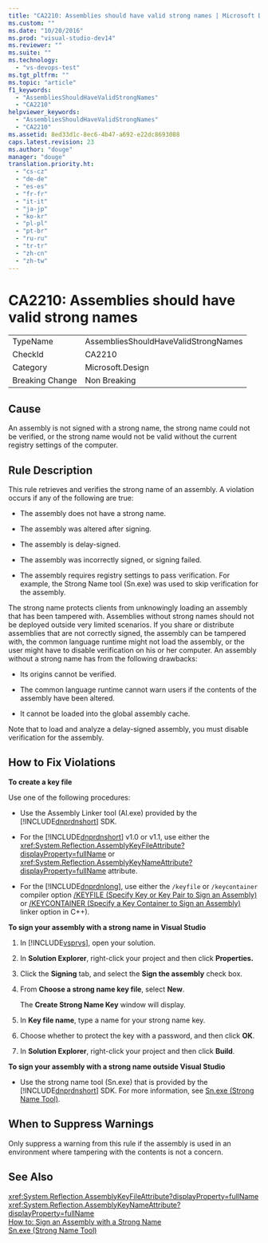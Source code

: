 ```yaml
---
title: "CA2210: Assemblies should have valid strong names | Microsoft Docs"
ms.custom: ""
ms.date: "10/20/2016"
ms.prod: "visual-studio-dev14"
ms.reviewer: ""
ms.suite: ""
ms.technology: 
  - "vs-devops-test"
ms.tgt_pltfrm: ""
ms.topic: "article"
f1_keywords: 
  - "AssembliesShouldHaveValidStrongNames"
  - "CA2210"
helpviewer_keywords: 
  - "AssembliesShouldHaveValidStrongNames"
  - "CA2210"
ms.assetid: 8ed33d1c-8ec6-4b47-a692-e22dc8693088
caps.latest.revision: 23
ms.author: "douge"
manager: "douge"
translation.priority.ht: 
  - "cs-cz"
  - "de-de"
  - "es-es"
  - "fr-fr"
  - "it-it"
  - "ja-jp"
  - "ko-kr"
  - "pl-pl"
  - "pt-br"
  - "ru-ru"
  - "tr-tr"
  - "zh-cn"
  - "zh-tw"
---
```

# CA2210: Assemblies should have valid strong names
|||  
|-|-|  
|TypeName|AssembliesShouldHaveValidStrongNames|  
|CheckId|CA2210|  
|Category|Microsoft.Design|  
|Breaking Change|Non Breaking|  
  
## Cause  
 An assembly is not signed with a strong name, the strong name could not be verified, or the strong name would not be valid without the current registry settings of the computer.  
  
## Rule Description  
 This rule retrieves and verifies the strong name of an assembly. A violation occurs if any of the following are true:  
  
-   The assembly does not have a strong name.  
  
-   The assembly was altered after signing.  
  
-   The assembly is delay-signed.  
  
-   The assembly was incorrectly signed, or signing failed.  
  
-   The assembly requires registry settings to pass verification. For example, the Strong Name tool (Sn.exe) was used to skip verification for the assembly.  
  
 The strong name protects clients from unknowingly loading an assembly that has been tampered with. Assemblies without strong names should not be deployed outside very limited scenarios. If you share or distribute assemblies that are not correctly signed, the assembly can be tampered with, the common language runtime might not load the assembly, or the user might have to disable verification on his or her computer. An assembly without a strong name has from the following drawbacks:  
  
-   Its origins cannot be verified.  
  
-   The common language runtime cannot warn users if the contents of the assembly have been altered.  
  
-   It cannot be loaded into the global assembly cache.  
  
 Note that to load and analyze a delay-signed assembly, you must disable verification for the assembly.  
  
## How to Fix Violations  
 **To create a key file**  
  
 Use one of the following procedures:  
  
-   Use the Assembly Linker tool (Al.exe) provided by the [!INCLUDE[dnprdnshort](../code-quality/includes/dnprdnshort_md.md)] SDK.  
  
-   For the [!INCLUDE[dnprdnshort](../code-quality/includes/dnprdnshort_md.md)] v1.0 or v1.1, use either the <xref:System.Reflection.AssemblyKeyFileAttribute?displayProperty=fullName> or <xref:System.Reflection.AssemblyKeyNameAttribute?displayProperty=fullName> attribute.  
  
-   For the [!INCLUDE[dnprdnlong](../code-quality/includes/dnprdnlong_md.md)], use either the `/keyfile` or `/keycontainer` compiler option [/KEYFILE (Specify Key or Key Pair to Sign an Assembly)](../Topic/-KEYFILE%20\(Specify%20Key%20or%20Key%20Pair%20to%20Sign%20an%20Assembly\).md) or [/KEYCONTAINER (Specify a Key Container to Sign an Assembly)](../Topic/-KEYCONTAINER%20\(Specify%20a%20Key%20Container%20to%20Sign%20an%20Assembly\).md) linker option in C++).  
  
 **To sign your assembly with a strong name in Visual Studio**  
  
1.  In [!INCLUDE[vsprvs](../code-quality/includes/vsprvs_md.md)], open your solution.  
  
2.  In **Solution Explorer**, right-click your project and then click **Properties.**  
  
3.  Click the **Signing** tab, and select the **Sign the assembly** check box.  
  
4.  From **Choose a strong name key file**, select **New**.  
  
     The **Create Strong Name Key** window will display.  
  
5.  In **Key file name**, type a name for your strong name key.  
  
6.  Choose whether to protect the key with a password, and then click **OK**.  
  
7.  In **Solution Explorer**, right-click your project and then click **Build**.  
  
 **To sign your assembly with a strong name outside Visual Studio**  
  
-   Use the strong name tool (Sn.exe) that is provided by the [!INCLUDE[dnprdnshort](../code-quality/includes/dnprdnshort_md.md)] SDK. For more information, see [Sn.exe (Strong Name Tool)](../Topic/Sn.exe%20\(Strong%20Name%20Tool\).md).  
  
## When to Suppress Warnings  
 Only suppress a warning from this rule if the assembly is used in an environment where tampering with the contents is not a concern.  
  
## See Also  
 <xref:System.Reflection.AssemblyKeyFileAttribute?displayProperty=fullName>   
 <xref:System.Reflection.AssemblyKeyNameAttribute?displayProperty=fullName>   
 [How to: Sign an Assembly with a Strong Name](../Topic/How%20to:%20Sign%20an%20Assembly%20with%20a%20Strong%20Name.md)   
 [Sn.exe (Strong Name Tool)](../Topic/Sn.exe%20\(Strong%20Name%20Tool\).md)